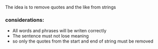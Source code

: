 The idea is to remove quotes and the like from strings

### considerations:
* All words and phrases will be writen correctly
* The sentence must not lose meaning
* so only the quotes from the start and end of string must be removed
